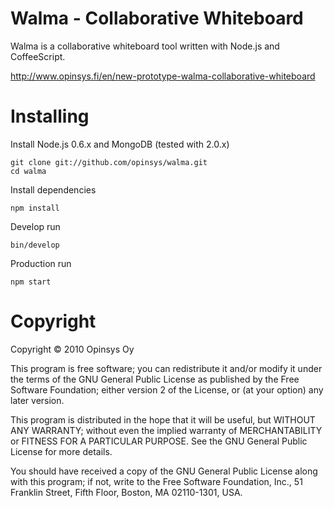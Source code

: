 
# Walma - Collaborative Whiteboard

Walma is a collaborative whiteboard tool written with Node.js and CoffeeScript.

http://www.opinsys.fi/en/new-prototype-walma-collaborative-whiteboard



# Installing

Install Node.js 0.6.x and MongoDB (tested with 2.0.x)

    git clone git://github.com/opinsys/walma.git
    cd walma

Install dependencies

    npm install

Develop run

    bin/develop

Production run

    npm start



# Copyright

Copyright © 2010 Opinsys Oy

This program is free software; you can redistribute it and/or modify it under
the terms of the GNU General Public License as published by the Free Software
Foundation; either version 2 of the License, or (at your option) any later
version.

This program is distributed in the hope that it will be useful, but WITHOUT ANY
WARRANTY; without even the implied warranty of MERCHANTABILITY or FITNESS FOR A
PARTICULAR PURPOSE. See the GNU General Public License for more details.

You should have received a copy of the GNU General Public License along with
this program; if not, write to the Free Software Foundation, Inc., 51 Franklin
Street, Fifth Floor, Boston, MA 02110-1301, USA.


